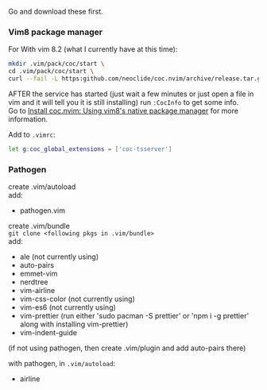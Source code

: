 Go and download these first.

### Vim8 package manager

For
With vim 8.2 (what I currently have at this time):<br />

```sh
mkdir .vim/pack/coc/start \
cd .vim/pack/coc/start \
curl --fail -L https:github.com/neoclide/coc.nvim/archive/release.tar.gz|tar xzfv -
```

AFTER the service has started (just wait a few minutes or just open a file in vim and it will tell you it is still installing) run `:CocInfo` to get some info.<br />
Go to [Install coc.nvim: Using vim8's native package manager]('https://github.com/neoclide/coc.nvim/wiki/Install-coc.nvim#using-vim8s-native-package-manager') for more information.

Add to `.vimrc`:

```sh
let g:coc_global_extensions = ['coc-tsserver']
```

### Pathogen

create .vim/autoload <br />
add: <br />

- pathogen.vim

create .vim/bundle <br />
`git clone <following pkgs in .vim/bundle>`<br/>
add: <br />

- ale (not currently using)
- auto-pairs
- emmet-vim
- nerdtree
- vim-airline
- vim-css-color (not currently using)
- vim-es6 (not currently using)
- vim-prettier (run either 'sudo pacman -S prettier' or 'npm i -g prettier' along with installing vim-prettier)
- vim-indent-guide

(if not using pathogen, then create .vim/plugin and add auto-pairs there)

with pathogen, in `.vim/autoload`:<br />

- airline
